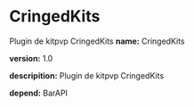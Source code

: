 # CringedKits
Plugin de kitpvp CringedKits
**name:** CringedKits

**version:** 1.0

**descripition:** Plugin de kitpvp CringedKits

**depend:** BarAPI
